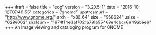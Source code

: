 +++
draft = false
title = "eog"
version = "3.20.5-1"
date = "2016-10-12T07:48:55"
categories = ['gnome']
upstreamurl = "http://www.gnome.org/"
arch = "x86_64"
size = "968624"
usize = "6286062"
sha1sum = "1674f14e3af7021a781a55469e4cbcc6649abee6"
+++
An image viewing and cataloging program for GNOME